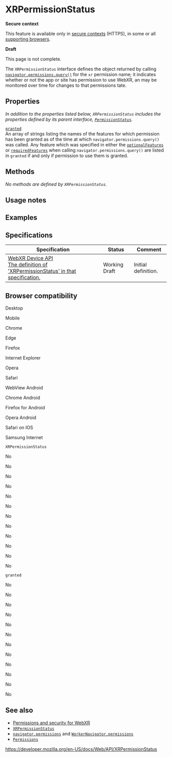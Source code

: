 XRPermissionStatus
==================

**Secure context**

This feature is available only in [secure contexts](https://developer.mozilla.org/en-US/docs/Web/Security/Secure_Contexts) (HTTPS), in some or all [supporting browsers](#browser_compatibility).

**Draft**

This page is not complete.

The `XRPermissionStatus` interface defines the object returned by calling [`navigator.permissions.query()`](permissions/query) for the `xr` permission name; it indicates whether or not the app or site has permission to use WebXR, an may be monitored over time for changes to that permissions tate.

Properties
----------

*In addition to the properties listed below, `XRPermissionStatus` includes the properties defined by its parent interface, [`PermissionStatus`](permissionstatus).*

[`granted`](xrpermissionstatus/granted)  
An array of strings listing the names of the features for which permission has been granted as of the time at which `navigator.permissions.query()` was called. Any feature which was specified in either the [`optionalFeatures`](xrpermissiondescriptor/optionalfeatures) or [`requiredFeatures`](xrpermissiondescriptor/requiredfeatures) when calling `navigator.permissions.query()` are listed in `granted` if and only if permission to use them is granted.

Methods
-------

*No methods are defined by `XRPermissionStatus`.*

Usage notes
-----------

Examples
--------

Specifications
--------------

<table><thead><tr class="header"><th>Specification</th><th>Status</th><th>Comment</th></tr></thead><tbody><tr class="odd"><td><a href="https://immersive-web.github.io/webxr/#xrpermissionstatus">WebXR Device API<br />
<span class="small">The definition of 'XRPermissionStatus' in that specification.</span></a></td><td><span class="spec-wd">Working Draft</span></td><td>Initial definition.</td></tr></tbody></table>

Browser compatibility
---------------------

Desktop

Mobile

Chrome

Edge

Firefox

Internet Explorer

Opera

Safari

WebView Android

Chrome Android

Firefox for Android

Opera Android

Safari on IOS

Samsung Internet

`XRPermissionStatus`

No

No

No

No

No

No

No

No

No

No

No

No

`granted`

No

No

No

No

No

No

No

No

No

No

No

No

See also
--------

-   [Permissions and security for WebXR](webxr_device_api/permissions_and_security)
-   [`XRPermissionStatus`](xrpermissionstatus)
-   [`navigator.permissions`](navigator/permissions) and [`WorkerNavigator.permissions`](workernavigator/permissions)
-   [`Permissions`](permissions)

<a href="https://developer.mozilla.org/en-US/docs/Web/API/XRPermissionStatus" class="_attribution-link">https://developer.mozilla.org/en-US/docs/Web/API/XRPermissionStatus</a>
